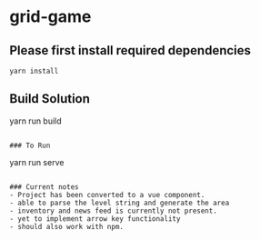 # grid-game

## Please first install required dependencies
```
yarn install
```

## Build Solution

yarn run build
```

### To Run
```
yarn run serve
```

### Current notes
- Project has been converted to a vue component. 
- able to parse the level string and generate the area
- inventory and news feed is currently not present. 
- yet to implement arrow key functionality
- should also work with npm.
